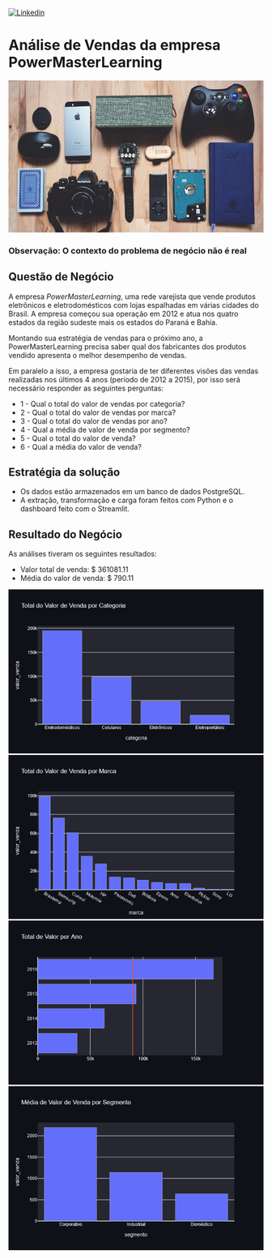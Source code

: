 [![Linkedin](https://img.shields.io/badge/-linkedin-blue?logo=linkedin&link=https://www.linkedin.com/in/jhonatanmarques/)](https://www.linkedin.com/in/jhonatanmarques/)
# Análise de Vendas da empresa PowerMasterLearning
<img src="https://github.com/jhonatanmarques92/PowerMasterLearning_Data_Analysis/blob/main/img/eletronics.jpg" width="550" height="300">

### Observação: O contexto do problema de negócio não é real

## Questão de Negócio
A empresa *PowerMasterLearning*, uma rede varejista que vende produtos eletrônicos e eletrodomésticos com lojas espalhadas em várias cidades do Brasil. A empresa começou sua operação em 2012 e atua nos quatro estados da região sudeste mais os estados do Paraná e Bahia. 

Montando sua estratégia de vendas para o próximo ano, a PowerMasterLearning precisa saber qual dos fabricantes dos produtos vendido apresenta o melhor desempenho de vendas.

Em paralelo a isso, a empresa gostaria de ter diferentes visões das vendas realizadas nos últimos 4 anos (período de 2012 a 2015), por isso será necessário responder as seguintes perguntas:

- 1 - Qual o total do valor de vendas por categoria?
- 2 - Qual o total do valor de vendas por marca?
- 3 - Qual o total do valor de vendas por ano?
- 4 - Qual a média de valor de venda por segmento?
- 5 - Qual o total do valor de venda?
- 6 - Qual a média do valor de venda?

## Estratégia da solução
- Os dados estão armazenados em um banco de dados PostgreSQL.
- A extração, transformação e carga foram feitos com Python e o dashboard feito com o Streamlit.

## Resultado do Negócio
As análises tiveram os seguintes resultados:

- Valor total de venda: $ 361081.11
- Média do valor de venda: $ 790.11

<img src="https://github.com/jhonatanmarques92/PowerMasterLearning_Data_Analysis/blob/main/img/vendas_cat.png">
<img src="https://github.com/jhonatanmarques92/PowerMasterLearning_Data_Analysis/blob/main/img/vendas_marca.png">
<img src="https://github.com/jhonatanmarques92/PowerMasterLearning_Data_Analysis/blob/main/img/valor_ano.png">
<img src="https://github.com/jhonatanmarques92/PowerMasterLearning_Data_Analysis/blob/main/img/media_segmento.png">

